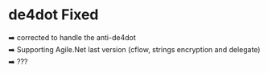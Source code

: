 # de4dot Fixed

:arrow_right: corrected to handle the anti-de4dot\
:arrow_right: Supporting Agile.Net last version (cflow, strings encryption and delegate)\
:arrow_right: ???
